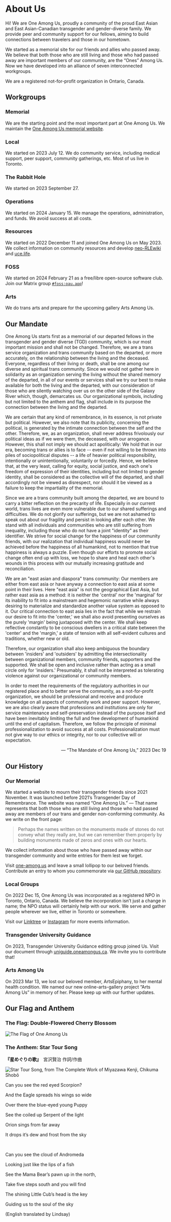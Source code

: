 # About Us

Hi! We are One Among Us, proudly a community of the proud East Asian and East Asian-Canadian transgender and gender-diverse family. We provide peer and community support for our fellows, aiming to build connections between travelers and those in our hometown.

We started as a memorial site for our friends and allies who passed away. We believe that both those who are still living and those who had passed away are important members of our community, are the “Ones” Among Us. Now we have developed into an alliance of seven interconnected workgroups.

We are a registered not-for-profit organization in Ontario, Canada.

## Workgroups

### <OAUIcons group="01"/> Memorial

We are the starting point and the most important part at One Among Us. We maintain the [One Among Us memorial website](https://one-among.us).

### <OAUIcons group="02"/> Local

We started on 2023 July 12. We do community service, including medical support, peer support, community gatherings, etc. Most of us live in Toronto.

### <OAUIcons group="03"/> The Rabbit Hole

We started on 2023 September 27.

### <OAUIcons group="04"/> Operations

We started on 2024 January 15. We manage the operations, administration, and funds. We avoid success at all costs.

### <OAUIcons group="05"/> Resources

We started on 2022 December 11 and joined One Among Us on May 2023. We collect information on community resources and develop [neo-RLEwiki](https://rle.oau.app) and [uce.life](https://uce.life).

### <OAUIcons group="06"/> FOSS

We started on 2024 February 21 as a free/libre open-source software club. Join our Matrix group [`#foss:oau.app`](https://matrix.to/#/#foss:oau.app)!

### <OAUIcons group="07"/> Arts


We do trans arts and prepare for the upcoming gallery Arts Among Us.

## Our Mandate

One Among Us starts first as a memorial of our departed fellows in the transgender and gender diverse (TGD) community, which is our most important mission and shall not be changed. Therefore, we are a trans service organization and trans community based on the departed, or more accurately, on the relationship between the living and the deceased. Everyone, regardless of their living or death, shall be one among our diverse and spiritual trans community. Since we would not gather here in solidarity as an organization serving the living without the shared memory of the departed, in all of our events or services shall we try our best to make available for both the living and the departed, with our consideration of those who are silently watching over us on the other side of the Galaxy River which, though, demarcates us. Our organizational symbols, including but not limited to the anthem and flag, shall include in its purpose the connection between the living and the departed.

We are certain that any kind of remembrance, in its essence, is not private but political. However, we also note that its publicity, concerning the political, is generated by the intimate connection between the self and the other. Therefore, we, as an organization, shall never address frivolously our political ideas as if we were them, the deceased, with our arrogance. However, this shall not imply we should act apolitically: We hold that in our era, becoming trans or allies is to face -- even if not willing to be thrown into piles of sociopolitical disputes -- a life of heavier political responsibility, intentionally or unintentionally, voluntarily or forcedly. Hence, we believe that, at the very least, calling for equity, social justice, and each one's freedom of expression of their identities, including but not limited to gender identity, shall be considered as the collective will of the departed, and shall accordingly not be viewed as disrespect, nor should it be viewed as a failure to keep the impartiality of the memorial. 

Since we are a trans community built among the departed, we are bound to carry a bitter reflection on the precarity of life. Especially in our current world, trans lives are even more vulnerable due to our shared sufferings and difficulties. We do not glorify our sufferings, but we are not ashamed to speak out about our fragility and persist in looking after each other. We stand with all individuals and communities who are still suffering from inequality, including those who do not have a joint "identity" as their identifier. We strive for social change for the happiness of our community friends, with our realization that individual happiness would never be achieved before the happiness of all humankind, not to mention that true happiness is always a puzzle. Even though our efforts to promote social change often end up with loss, we hope to share and heal each other's wounds in this process with our mutually increasing gratitude and reconciliation.

We are an "east asian and diaspora" trans community: Our members are either from east asia or have anyway a connection to east asia at some point in their lives. Here "east asia" is not the geographical East Asia, but rather east asia as a method: it is neither the 'central' nor the 'marginal' for its inability to fit into a mainstream and hegemonic narrative while always desiring to materialize and standardize another value system as opposed to it. Our critical connection to east asia lies in the fact that while we restrain our desire to fit into the 'center,' we shall also avoid presenting ourselves as the purely 'margin' being juxtaposed with the center. We shall keep reflective constantly to be conscious dwellers in a critical state between the 'center' and the 'margin,' a state of tension with all self-evident cultures and traditions, whether new or old.

Therefore, our organization shall also keep ambiguous the boundary between 'insiders' and 'outsiders' by admitting the intersectionality between organizational members, community friends, supporters and the supported. We shall be open and inclusive rather than acting as a small circle only for 'insiders.' Presumably, it shall not be interpreted as tolerating violence against our organizational or community members.

In order to meet the requirements of the regulatory authorities in our registered place and to better serve the community, as a not-for-profit organization, we should be professional and receive and produce knowledge on all aspects of community work and peer support. However, we are also clearly aware that professions and institutions are only for service maintenance and self-preservation instead of the purpose itself and have been inevitably limiting the full and free development of humankind until the end of capitalism. Therefore, we follow the principle of minimal professionalization to avoid success at all costs. Professionalization must not give way to our ethics or integrity, nor to our collective will or expectation.

<p style="text-align:right;"> — “The Mandate of One Among Us,” 2023 Dec 19</p>

## Our History

### Our Memorial

We started a website to mourn their transgender friends since 2021 November.
It was launched before 2021’s Transgender Day of Remembrance.
The website was named “One Among Us.”
— That name represents that both those who are still living and those who had passed away are members of our trans and gender non-conforming community.
As we write on the front page:

> Perhaps the names written on the monuments made of stones do not convey what they really are, but we can remember them properly by building monuments made of zeros and ones with our hearts.

We collect information about those who have passed away within our transgender community and write entries for them lest we forget.

Visit [one-among.us](https://one-among.us) and leave a small lollipop to our beloved friends. Contribute an entry to whom you commemorate via [our GitHub repository](https://github.com/blossom-selves).

### Local Groups

On 2022 Dec 15, One Among Us was incorporated as a registered NPO in Toronto, Ontario, Canada.
We believe the incorporation isn’t just a change in name; the NPO status will certainly help with our work.
We serve and gather people wherever we live, either in Toronto or somewhere.

Visit our [Linktree](https://linktr.ee/oneamongus) or [Instagram](https://www.instagram.com/oneamongus_ca/) for more events information.

### Transgender University Guidance

On 2023, Transgender University Guidance editing group joined Us. Visit our document through [uniguide.oneamongus.ca](https://uniguide.oneamongus.ca). We invite you to contribute that!

### Arts Among Us

On 2023 Mar 13, we lost our beloved member, ArtsEpiphany, to her mental health condition.
We named our new online-arts-gallery project “Arts Among Us” in memory of her.
Please keep up with our further updates.

## Our Flag and Anthem

### The Flag: Double-Flowered Cherry Blossom

![The Flag of One Among Us](./posts/flag.oau.png 'The Flag of One Among Us')

### The Anthem: Star Tour Song

**『星めぐりの歌』**　宮沢賢治 作詞/作曲

![Star Tour Song, from *The Complete Work of Miyazawa Kenji*, Chikuma Shobō](./posts/hoshi-meguri-no-uta.png 'Star Tour Song, from The Complete Work of Miyazawa Kenji, Chikuma Shobo')

Can you see the red eyed Scorpion?

And the Eagle spreads his wings so wide

Over there the blue-eyed young Puppy

See the coiled up Serpent of the light

Orion sings from far away

It drops it’s dew and frost from the sky

<br/>

Can you see the cloud of Andromeda

Looking just like the lips of a fish

See the Mama Bear’s pawn up in the north,

Take five steps south and you will find

The shining Little Cub’s head is the key

Guiding us to the soul of the sky

(English translated by Lindsay)
